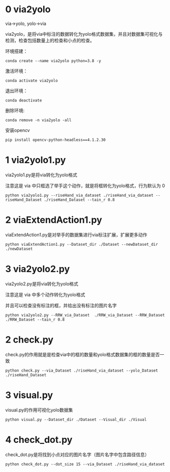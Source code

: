 # 0 via2yolo
via->yolo, yolo->via

via2yolo，是将via中标注的数据转化为yolo格式数据集，并且对数据集可视化与检测，检查包括数量上的检查和小点的检查。


环境搭建：
```
conda create --name via2yolo python=3.8 -y
```
激活环境：
```
conda activate via2yolo
```
退出环境：
```
conda deactivate
```
删除环境:
```
conda remove -n via2yolo -all
```
安装opencv
```
pip install opencv-python-headless==4.1.2.30
```


# 1 via2yolo1.py
via2yolo1.py是将via转化为yolo格式

注意这是 via 中只框选了举手这个动作，就是将框转化为yolo格式，行为默认为 0
```
python via2yolo1.py --riseHand_via_dataset ./riseHand_via_dataset --riseHand_Dataset ./riseHand_Dataset --tain_r 0.8
```

# 2 viaExtendAction1.py
viaExtendAction1.py是对举手的数据集进行via标注扩展，扩展更多动作
```
python viaExtendAction1.py --Dataset_dir ./Dataset --newDataset_dir ./newDataset
```

# 3 via2yolo2.py
via2yolo2.py是将via转化为yolo格式

注意这是 via 中多个动作转化为yolo格式

并且可以检查没有标注的框，并给出没有标注的图片名字
```
python via2yolo2.py --RRW_via_Dataset  ./RRW_via_Dataset --RRW_Dataset ./RRW_Dataset --tain_r 0.8
```

# 2 check.py
check.py的作用就是是检查via中的框的数量和yolo格式数据集的框的数量是否一致
```
python check.py --via_Dataset ./riseHand_via_dataset --yolo_Dataset ./riseHand_Dataset
```

# 3 visual.py
visual.py的作用可视化yolo数据集
```
python visual.py --Dataset_dir ./Dataset --Visual_dir ./Visual
```

# 4 check_dot.py
check_dot.py是将找到小点对应的图片名字（图片名字中包含路径信息）
```
python check_dot.py --dot_size 15 --via_Dataset ./riseHand_via_dataset
```
